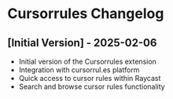 # Cursorrules Changelog

## [Initial Version] - 2025-02-06

- Initial version of the Cursorrules extension
- Integration with cursorrul.es platform
- Quick access to cursor rules within Raycast
- Search and browse cursor rules functionality 
